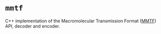 `mmtf`
======

C++ implementation of the Macromolecular Transmission Format ([MMTF](http://mmtf.rcsb.org)) API, decoder and encoder.
